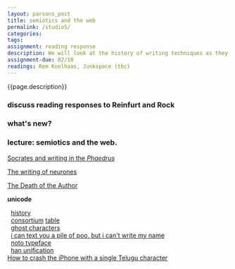 ```yaml
---  
layout: parsons_post  
title: semiotics and the web
permalink: /studio5/  
categories:   
tags:  
assignment: reading response
description: We will look at the history of writing techniques as they relate to the Web, from the invention of writing to unicode.
assignment-due: 02/10
readings: Rem Koolhaas, Junkspace (tbc)
---  
```


{{page.description}}

### discuss reading responses to Reinfurt and Rock

### what's new?

### lecture: semiotics and the web.

[Socrates and writing in the *Phaedrus*](https://blogs.ubc.ca/etec540sept13/2013/09/29/socrates-writing-vs-memory/)

[The writing of neurones](https://arena-attachments.s3.amazonaws.com/6076021/1e3d4d5051853174b4ceb4777a00c929.pdf?1580790030)

[The Death of the Author](https://www.are.na/block/6076055)

**unicode**

  [history](https://en.wikipedia.org/wiki/Unicode#Origin_and_development)  
  [consortium](https://home.unicode.org) [table](https://unicode-table.com/en/#basic-latin)  
  [ghost characters](https://www.dampfkraft.com/ghost-characters.html)  
  [i can text you a pile of poo, but i can't write my name](https://modelviewculture.com/pieces/i-can-text-you-a-pile-of-poo-but-i-cant-write-my-name)  
  [noto typeface](https://www.google.com/get/noto/)  
  [han unification](https://en.wikipedia.org/wiki/Han_unification)  
  [How to crash the iPhone with a single Telugu character](https://serhack.me/articles/crash-iphone-telugu-character-en/)
